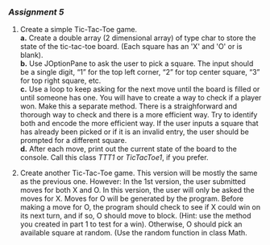 
### _Assignment 5_

1.  Create a simple Tic-Tac-Toe game.  
  **a.** Create a double array (2 dimensional array) of type char to store the state of the tic-tac-toe board. (Each square has an 'X' and 'O' or is blank).  
  **b.** Use JOptionPane to ask the user to pick a square. The input should be a single digit, “1” for the top left corner, “2” for top center square, “3” for top right square, etc.  
  **c.** Use a loop to keep asking for the next move until the board is filled or until someone has one. You will have to create a way to check if a player won. Make this a separate method. There is a straighforward and thorough way to check and there is a more efficient way. Try to identify both and encode the more efficient way. If the user inputs a square that has already been picked or if it is an invalid entry, the user should be prompted for a different square.  
  **d.** After each move, print out the current state of the board to the console. Call this class _TTT1_ or _TicTacToe1_, if you prefer.  

2.  Create another Tic-Tac-Toe game. This version will be mostly the same as the previous one.  However: In the 1st version, the user submitted moves for both X and O. In this version, the user will only be asked the moves for X. Moves for O will be generated by the program. Before making a move for O, the program should check to see if X could win on its next turn, and if so, O should move to block. (Hint: use the method you created in part 1 to test for a win).  Otherwise, O should pick an available square at random. (Use the random function in class Math.

